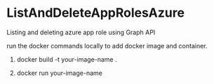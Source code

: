 # ListAndDeleteAppRolesAzure
Listing and deleting azure app role using Graph API


run the docker commands locally to add docker image and container.


1. docker build -t your-image-name .

2. docker run your-image-name